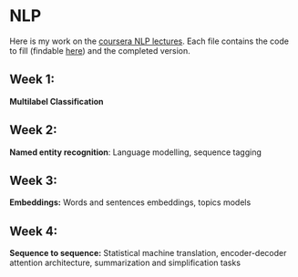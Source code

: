 # NLP

Here is my work on the [coursera NLP lectures](https://www.coursera.org/learn/language-processing).
Each file contains the code to fill (findable [here](https://github.com/hse-aml/natural-language-processing)) and the completed version.

## Week 1:
**Multilabel Classification**
## Week 2:
**Named entity recognition**: Language modelling, sequence tagging
## Week 3:
**Embeddings:** Words and sentences embeddings, topics models
## Week 4:
**Sequence to sequence:** Statistical machine translation, encoder-decoder attention architecture, summarization and simplification tasks

